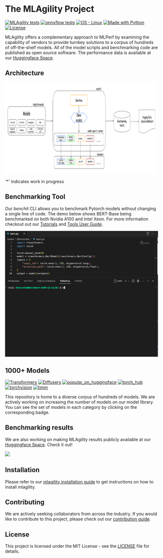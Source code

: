 # The MLAgility Project

[![MLAgility tests](https://github.com/groq/mlagility/actions/workflows/test_mlagility.yml/badge.svg)](https://github.com/groq/mlagility/tree/main/test "Check out our tests")
[![onnxflow tests](https://github.com/groq/mlagility/actions/workflows/test_onnxflow.yml/badge.svg)](https://github.com/groq/mlagility/tree/main/test "Check out our tests")
[![OS - Linux](https://img.shields.io/badge/OS-Linux-blue?logo=linux&logoColor=white)](https://github.com/groq/mlagility/blob/main/docs/install.md "Check out our instructions")
[![Made with Python](https://img.shields.io/badge/Python-3.8,3.10-blue?logo=python&logoColor=white)](https://github.com/groq/mlagility/blob/main/docs/install.md "Check out our instructions")
[![License](https://img.shields.io/badge/License-MIT-blue)](https://github.com/groq/mlagility/blob/main/LICENSE "Check out our license")


MLAgility offers a complementary approach to MLPerf by examining the capability of vendors to provide turnkey solutions to a corpus of hundreds of off-the-shelf models. All of the model scripts and benchmarking code are published as open source software. The performance data is available at our [Huggingface Space](https://huggingface.co/spaces/Groq/mlagility).

## Architecture

<img src="docs/block-diagram.png" alt="Architecture block diagram" width="500" height="300" />


'*' indicates work in progress
## Benchmarking Tool

Our _benchit_ CLI allows you to benchmark Pytorch models without changing a single line of code. The demo below shows BERT-Base being benchmarked on both Nvidia A100 and Intel Xeon. For more information checkout out our [Tutorials](https://github.com/groq/mlagility/blob/main/examples/cli/readme.md) and [Tools User Guide](https://github.com/groq/mlagility/blob/main/docs/tools_user_guide.md).

<img src="https://github.com/groq/mlagility/raw/main/docs/img/mlagility.gif"  width="800"/>

## 1000+ Models

[![Transformers](https://img.shields.io/github/directory-file-count/groq/mlagility/models/transformers?label=transformers)](https://github.com/groq/mlagility/tree/main/models/transformers "Transformer models")
[![Diffusers](https://img.shields.io/github/directory-file-count/groq/mlagility/models/diffusers?label=diffusers)](https://github.com/groq/mlagility/tree/main/models/diffusers "Diffusion models")
[![popular_on_huggingface](https://img.shields.io/github/directory-file-count/groq/mlagility/models/popular_on_huggingface?label=popular_on_huggingface)](https://github.com/groq/mlagility/tree/main/models/popular_on_huggingface "Popular Models on Huggingface")
[![torch_hub](https://img.shields.io/github/directory-file-count/groq/mlagility/models/torch_hub?label=torch_hub)](https://github.com/groq/mlagility/tree/main/models/torch_hub "Models from Torch Hub")
[![torchvision](https://img.shields.io/github/directory-file-count/groq/mlagility/models/torchvision?label=torchvision)](https://github.com/groq/mlagility/tree/main/models/torchvision "Models from Torch Vision")
[![timm](https://img.shields.io/github/directory-file-count/groq/mlagility/models/timm?label=timm)](https://github.com/groq/mlagility/tree/main/models/timm "Pytorch Image Models")

This repository is home to a diverse corpus of hundreds of models. We are actively working on increasing the number of models on our model library. You can see the set of models in each category by clicking on the corresponding badge.

## Benchmarking results

We are also working on making MLAgility results publicly available at our [Huggingface Space](https://huggingface.co/spaces/Groq/mlagility). Check it out!

<img src="https://github.com/groq/mlagility/raw/main/docs/img/dashboard.gif"  width="800"/>

## Installation

Please refer to our [mlagility installation guide](https://github.com/groq/mlagility/blob/main/docs/install.md) to get instructions on how to install mlagility.

## Contributing

We are actively seeking collaborators from across the industry. If you would like to contribute to this project, please check out our [contribution guide](https://github.com/groq/mlagility/blob/main/docs/contribute.md).

## License

This project is licensed under the MIT License - see the [LICENSE](https://github.com/groq/mlagility/blob/main/LICENSE) file for details.
